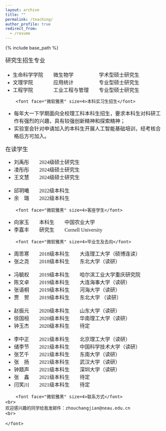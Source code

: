 ```yaml
---
layout: archive
title: ""
permalink: /teaching/
author_profile: true
redirect_from:
  - /resume
---
```


{% include base_path %}

<p style="line-height:2.0">
	<font face="微软雅黑" size=3>
		<font face="微软雅黑" size=4>研究生招生专业</font>
<ul>
	<li>生命科学学院&emsp;&emsp;微生物学&emsp;&emsp;&emsp;&emsp;&emsp;学术型硕士研究生</li>
	<li>文理学院&emsp;&emsp;&emsp;&emsp;应用统计&emsp;&emsp;&emsp;&emsp;&emsp;专业型硕士研究生</li>
	<li>工程学院&emsp;&emsp;&emsp;&emsp;工业工程与管理&emsp;&emsp;专业型硕士研究生</li>
</ul>

		<font face="微软雅黑" size=4>本科实习生招生</font>
<ul>
	<li>每年大一下学期面向全校理工科本科生招生，要求本科生对科研工作有强烈的兴趣，具有较强创新精神和探索精神；</li>
	<li>实验室会针对申请加入的本科生开展人工智能基础培训，经考核合格后方可加入。</li>
</ul>
		<font face="微软雅黑" size=4>在读学生</font>
<ul>
	<li>刘禹彤&emsp;&emsp;2024级硕士研究生</li>
	<li>凌彤彤&emsp;&emsp;2024级硕士研究生</li>
	<li>王文慧&emsp;&emsp;2024级硕士研究生</li>
	<br>
	<li>邱玥曦&emsp;&emsp;2022级本科生</li>
	<li>余&emsp;璐&emsp;&emsp;2022级本科生</li>
</ul>

		<font face="微软雅黑" size=4>客座学生</font>
<ul>
	<li>向家玉&emsp;&emsp;本科生&emsp;&emsp;中国农业大学</li>
	<li>李嘉丰&emsp;&emsp;研究生&emsp;&emsp;Cornell University</li>
</ul>

		<font face="微软雅黑" size=4>毕业生及去向</font>
<ul>
	<li>周思寒&emsp;&emsp;2018级本科生&emsp;&emsp;大连理工大学（硕博连读）</li>
	<li>张之尧&emsp;&emsp;2018级本科生&emsp;&emsp;东北大学（读研）</li>
	<br>
	<li>冯毓权&emsp;&emsp;2019级本科生&emsp;&emsp;哈尔滨工业大学重庆研究院</li>
	<li>陈文卓&emsp;&emsp;2019级本科生&emsp;&emsp;大连海事大学（读研）</li>
	<li>张语桐&emsp;&emsp;2019级本科生&emsp;&emsp;河海大学（读研）</li>
	<li>贾&emsp;贺&emsp;&emsp;2019级本科生&emsp;&emsp;东北大学 （读研）</li>
	<br>
	<li>赵振元&emsp;&emsp;2020级本科生&emsp;&emsp;山东大学（读研）</li>
	<li>徐国桓&emsp;&emsp;2020级本科生&emsp;&emsp;华南理工大学（读研）</li>
	<li>钟玉杰&emsp;&emsp;2020级本科生&emsp;&emsp;待定</li>
	<br>
	<li>李中正&emsp;&emsp;2021级本科生&emsp;&emsp;北京理工大学（读研）</li>
	<li>储李节&emsp;&emsp;2021级本科生&emsp;&emsp;中国科学技术大学（读研）</li>
	<li>张艺千&emsp;&emsp;2021级本科生&emsp;&emsp;东南大学（读研）</li>
	<li>张&emsp;扬&emsp;&emsp;2021级本科生&emsp;&emsp;武汉大学（读研）</li>
	<li>钟题声&emsp;&emsp;2021级本科生&emsp;&emsp;深圳大学（读研）</li>
	<li>张&emsp;鑫&emsp;&emsp;2021级本科生&emsp;&emsp;待定</li>
	<li>闫笑川&emsp;&emsp;2021级本科生&emsp;&emsp;待定</li>
</ul>

		<font face="微软雅黑" size=4>联系方式</font>
	<br>
	欢迎感兴趣的同学给我发邮件：zhouchangjian@neau.edu.cn
	<br>

	</font> 

</p>